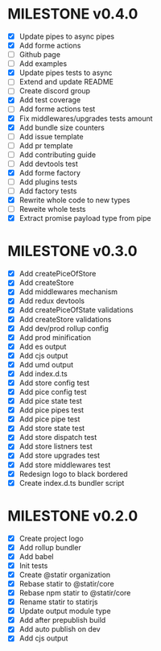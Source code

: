# MILESTONE v0.4.0

- [x] Update pipes to async pipes
- [x] Add forme actions
- [ ] Github page
- [ ] Add examples
- [x] Update pipes tests to async
- [ ] Extend and update README
- [ ] Create discord group
- [x] Add test coverage
- [ ] Add forme actions test
- [x] Fix middlewares/upgrades tests amount
- [x] Add bundle size counters
- [ ] Add issue template
- [ ] Add pr template
- [ ] Add contributing guide
- [ ] Add devtools test
- [x] Add forme factory
- [ ] Add plugins tests
- [ ] Add factory tests
- [x] Rewrite whole code to new types
- [ ] Reweite whole tests
- [x] Extract promise payload type from pipe

# MILESTONE v0.3.0

- [x] Add createPiceOfStore
- [x] Add createStore
- [x] Add middlewares mechanism
- [x] Add redux devtools
- [x] Add createPiceOfState validations
- [x] Add createStore validations
- [x] Add dev/prod rollup config
- [x] Add prod minification
- [x] Add es output
- [x] Add cjs output
- [x] Add umd output
- [x] Add index.d.ts
- [x] Add store config test
- [x] Add pice config test
- [x] Add pice state test
- [x] Add pice pipes test
- [x] Add pice pipe test
- [x] Add store state test
- [x] Add store dispatch test
- [x] Add store listners test
- [x] Add store upgrades test
- [x] Add store middlewares test
- [x] Redesign logo to black bordered
- [x] Create index.d.ts bundler script

# MILESTONE v0.2.0

- [x] Create project logo
- [x] Add rollup bundler
- [x] Add babel
- [x] Init tests
- [x] Create @statir organization
- [x] Rebase statir to @statir/core
- [x] Rebase npm statir to @statir/core
- [x] Rename statir to statirjs
- [x] Update output module type
- [x] Add after prepublish build
- [x] Add auto publish on dev
- [x] Add cjs output
